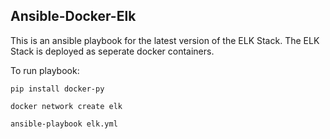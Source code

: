 ## Ansible-Docker-Elk

This is an ansible playbook for the latest version of the ELK Stack. The ELK Stack is deployed as seperate docker containers.

To run playbook:

``` pip install docker-py ```

``` docker network create elk ```

``` ansible-playbook elk.yml ```
